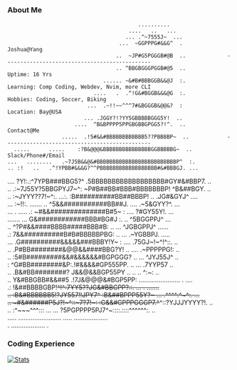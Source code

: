 ### About Me


                                             ..........                                     
                                          ....   ..   ...                                   
                                         ... .^~7555J~  ...                                 
                                       ...  ~GGPPPG#&&G^  .              Joshua@Yang
                                      ..  ~JP#G5PGGGB#@B  ..             ----------------------------------------------
                                      .. ^BBGBGGGPGGB#@5  ..             Uptime: 16 Yrs
                                  ...... ~&#B#BBBGGB&&@J  :.             Learning: Comp Coding, Webdev, Nvim, more CLI
                               ....   .  .^!G&#BGGB&&&@G  :.             Hobbies: Coding, Soccer, Biking
                             ...  .~!!~~^^^7#&BGGGB&@@&?  :              Location: Bay@USA
                            ... .JGGY?!?YY5GBBBBBGGG5Y!  ..                                 
                         ....  ^B&BPPPP5PPGBGBBGPGG5?!^.  ..             Contact@Me
                     .....  .!5#&&#BBBBBBBBBBBB5??PBBBBP~  ..            ----------------------------------------------
      .....      .....    :?B&@@@&BBBBBBBBBBBBBBBGGBBBBBG~  ..           Slack/Phone#/Email
    ...   ........   .~7J5B&&@&#BBBBBBBBBBBBBBBBBBBBBBBBBP^  :.                             
    .. :!   ..   .^!YPBB#&&&G?^^PBBBBBBBBBBBBBBBBBB#&#BBBGJ. ...                            
 ....   ?Y!:.:^7YPB###BBG5?^  .5BBBBBBBBBBBBBBBBBB#GY#&#BBP7.  ..                           
..  .:~7J55Y?5BBGPYJ7~^:     ~P#B##BB#BBB#BBBBBBBP!  ^B&##BGY.  ..                          
.. :~JYYY??7!~^:.     ...:. :B##########BB##BBBP!  .. .JG#&GYJ^  ....                       
...  :~!!:.    ....... ..  ^5&&###########BB##J.  ....  .~5&GYY?^.  ...                     
  ...  .  .....       .:  ~#&&##############B#5~  :  ....  ?#GY55Y!. ...                    
    .......         ...   G&############BBB#BG#J  :.    ..  ^5BGGPPJ^  ...                  
                   ..  ^?P#&&####BBBB#####BBB#B: ..      ...  ^JGBGPPJ^  ......             
                  .:  7&&##########B#B#BBBBBPBG: ..        ...  .~YGBBPJ.     .....         
                 ... .G##########&&&&&###BBBY!Y~  :          ....  .75GJ~!~^!^::. ..        
                ..  .P#BB########&@@&&####BBG?Y!  ..            ....  .~PPPPPG!:  ..        
               ..  :5#B#########&&#&&&&&&#BGPGGG?  ..              ...  ^JYJ55J^  ..        
               :  ^G#BB########&P:.!#&&&&#GP555PP. ..                ... .7YYP57  ..        
              .. .B&#BB########?    J&&@&&BGP55PY  ..       ..         ..  ^:~:  ..         
             ..  Y&#BBGBB#&&##5  .!7J&@@@&#BGP5PP:  ....................... . ....          
            .:  !&##BBBBGBP!~~^!^:7YY5??JG&#BBGPP?::.  ...  .           .......             
            .. :B&#BBBBBB5!?JY557!!JPY7^ :B&##BPPP55Y?~   ... .^^^^:^~^:.  ...              
            .. ~#&######P5J?!~^::~7?7!~:  :G&&#GPPPGGGP7.^~~^::?YJJJYYYY?!. ..              
            ..  :^~~~^^^:::   ...      ...  ?5PGPPPP5PJ7^~::::.::::^^^^^^:. ..              
             .....  ........................   .....      ...................               
                   .                      ...................           .                   



### Coding Experience

[![Stats](https://github-readme-stats.vercel.app/api/wakatime?username=joshuayang&count_private=true&theme=tokyonight&show_icons=true&compact=true&custom_title=About%20Languages)](https://wakatime.com/@joshuayang)

<!-- https://github.com/anuraghazra/github-readme-stats/blob/master/themes/README.md-->

